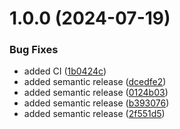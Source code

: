 # 1.0.0 (2024-07-19)


### Bug Fixes

* added CI ([1b0424c](https://github.com/idatagenius/semver1/commit/1b0424c5324e22327f5272b1b54ee6cb26c430b1))
* added semantic release ([dcedfe2](https://github.com/idatagenius/semver1/commit/dcedfe2e74fb1aee65ae4d8b689b06b0173d5a1b))
* added semantic release ([0124b03](https://github.com/idatagenius/semver1/commit/0124b0326011f604b3a6ac90a55e9bc69643512a))
* added semantic release ([b393076](https://github.com/idatagenius/semver1/commit/b3930763510a3d8c2a443ffc7439e5a35f6c0319))
* added semantic release ([2f551d5](https://github.com/idatagenius/semver1/commit/2f551d5dccc0f3e6e3d8af8cccebdcb22cc9cbd3))
